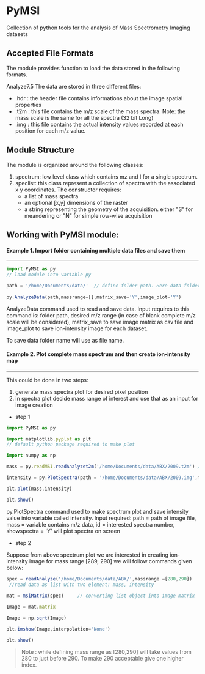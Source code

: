 PyMSI
=====
Collection of python tools for the analysis of Mass Spectrometry Imaging datasets

## Accepted File Formats
The module provides function to load the data stored in the following formats. 

Analyze7.5
The data are stored in three different files: 
* .hdr : the header file contains informations about the image spatial properties 
* .t2m : this file contains the m/z scale of the mass spectra. Note: the mass scale is the same for all the spectra (32 bit Long)
* .img : this file contains the actual intensity values recorded at each position for each m/z value.



## Module Structure
The module is organized around the following classes:

1. spectrum: low level class which contains mz and I for a single spectrum.
2. speclist: this class represent a collection of spectra with the associated x y coordinates. The constructor requires:
	* a list of mass spectra
	* an optional [x,y] dimensions of the raster 
	* a string representing the geometry of the acquisition. either "S" for meandering or "N" for simple row-wise acquisition

## Working with PyMSI module:

#### Example 1. Import folder containing multiple data files and save them 

-----------------------------------------------------------------------------------------------------------------------
```javascript
import PyMSI as py      
// load module into variable py

path = '/home/Documents/data/'  // define folder path. Here data folder contains 3 sub-folders represent different MSI data
   
py.AnalyzeData(path,massrange=[],matrix_save='Y',image_plot='Y') 

```

AnalyzeData command used to read and save data. Input requires to this command is: folder path, desired m/z range (in case of blank complete m/z scale will be considered), matrix_save to save image matrix as csv file and image_plot to save ion-intensity image for each dataset. 

To save data folder name will use as file name.


#### Example 2. Plot complete mass spectrum and then create ion-intensity map

-----------------------------------------------------------------------------------------------------------------------

This could be done in two steps: 
1) generate mass spectra plot for desired pixel position
2) in spectra plot decide mass range of interest and use that as an input for image creation

* step 1

```javascript
import PyMSI as py

import matplotlib.pyplot as plt    
// default python package required to make plot

import numpy as np

mass = py.readMSI.readAnalyzet2m('/home/Documents/data/ABX/2009.t2m') // read mass file

intensity = py.PlotSpectra(path = '/home/Documents/data/ABX/2009.img',mass= mass,id = '21',showspectra='Y') 

plt.plot(mass,intensity)

plt.show()
```                                  

py.PlotSpectra command used to make spectrum plot and save intensity value into variable called intensity. Input required: path = path of image file, mass = variable contains m/z data, id = interested spectra number, showspectra = 'Y' will plot spectra on screen

* step 2

Suppose from above spectrum plot we are interested in creating ion-intensity image for mass range [289, 290] we will follow commands given below:

```javascript
spec = readAnalyze('/home/Documents/data/ABX/',massrange =[280,290])   
 //read data as list with two element: mass, intensity
 
mat = msiMatrix(spec)     // converting list object into image matrix                                            

Image = mat.matrix 

Image = np.sqrt(Image)

plt.imshow(Image,interpolation='None')

plt.show()
```
> Note : while defining mass range as [280,290] will take values from 280 to just before 290. To make 290 acceptable give one higher index.  



